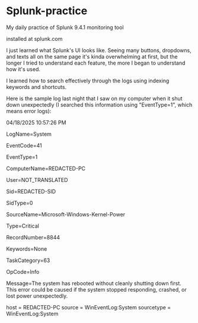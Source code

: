 # Splunk-practice
My daily practice of Splunk 9.4.1 monitoring tool

installed at splunk.com

I just learned what Splunk's UI looks like. Seeing many buttons, dropdowns, and texts all on the same page 
it's kinda overwhelming at first, but the longer I tried to understand each feature, the more I began to understand how it's used.

I learned how to search effectively through the logs using indexing keywords and shortcuts.

Here is the sample log last night that I saw on my computer when it shut down unexpectedly (I searched this information using "EventType=1", which means error logs):

04/18/2025 10:57:26 PM

LogName=System

EventCode=41

EventType=1

ComputerName=REDACTED-PC

User=NOT_TRANSLATED

Sid=REDACTED-SID

SidType=0

SourceName=Microsoft-Windows-Kernel-Power

Type=Critical

RecordNumber=8844

Keywords=None

TaskCategory=63

OpCode=Info

Message=The system has rebooted without cleanly shutting down first. This error could be caused if the system stopped responding, crashed, or lost power unexpectedly.

host = REDACTED-PC source = WinEventLog:System sourcetype = WinEventLog:System

